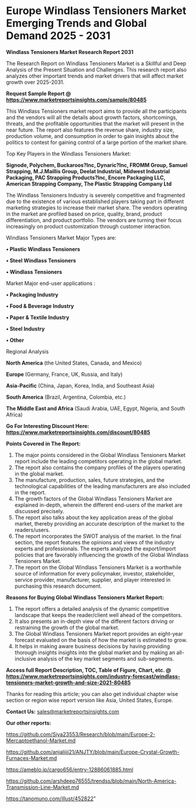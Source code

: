 # Europe Windlass Tensioners Market Emerging Trends and Global Demand 2025 - 2031

<strong>Windlass Tensioners Market Research Report 2031</strong>

The Research Report on Windlass Tensioners Market is a Skillful and Deep Analysis of the Present Situation and Challenges. This research report also analyzes other important trends and market drivers that will affect market growth over 2025-2031.

<strong>Request Sample Report @ <a href=https://www.marketreportsinsights.com/sample/80485>https://www.marketreportsinsights.com/sample/80485</a></strong>

This Windlass Tensioners market report aims to provide all the participants and the vendors will all the details about growth factors, shortcomings, threats, and the profitable opportunities that the market will present in the near future. The report also features the revenue share, industry size, production volume, and consumption in order to gain insights about the politics to contest for gaining control of a large portion of the market share.

Top Key Players in the Windlass Tensioners Market:

<strong>Signode, Polychem, Buckaroos?Inc, Dynaric?Inc, FROMM Group, Samuel Strapping, M.J.Maillis Group, Deelat Industrial, Midwest Industrial Packaging, PAC Strapping Products?Inc, Encore Packaging LLC, American Strapping Company, The Plastic Strapping Company Ltd</strong>

The Windlass Tensioners Industry is severely competitive and fragmented due to the existence of various established players taking part in different marketing strategies to increase their market share. The vendors operating in the market are profiled based on price, quality, brand, product differentiation, and product portfolio. The vendors are turning their focus increasingly on product customization through customer interaction.

Windlass Tensioners Market Major Types are:

<strong>• Plastic Windlass Tensioners

• Steel Windlass Tensioners

• Windlass Tensioners</strong>

Market Major end-user applications :

<strong>• Packaging Industry

• Food & Beverage Industry

• Paper & Textile Industry

• Steel Industry

• Other</strong>

Regional Analysis

</u><strong><b>North America</b></strong> (the United States, Canada, and Mexico)

<strong><b>Europe </b></strong>(Germany, France, UK, Russia, and Italy)

<strong><b>Asia-Pacific</b></strong> (China, Japan, Korea, India, and Southeast Asia)

<strong><b>South America</b></strong> (Brazil, Argentina, Colombia, etc.)

<strong><b>The Middle East and Africa</b></strong> (Saudi Arabia, UAE, Egypt, Nigeria, and South Africa)

<strong>Go For Interesting Discount Here: <a href=https://www.marketreportsinsights.com/discount/80485>https://www.marketreportsinsights.com/discount/80485</a></strong>

<strong>Points Covered in The Report:</strong>
<ol>
  <li>The major points considered in the Global Windlass Tensioners Market report include the leading competitors operating in the global market.</li>
  <li>The report also contains the company profiles of the players operating in the global market.</li>
  <li>The manufacture, production, sales, future strategies, and the technological capabilities of the leading manufacturers are also included in the report.</li>
  <li>The growth factors of the Global Windlass Tensioners Market are explained in-depth, wherein the different end-users of the market are discussed precisely.</li>
  <li>The report also talks about the key application areas of the global market, thereby providing an accurate description of the market to the readers/users.</li>
  <li>The report incorporates the SWOT analysis of the market. In the final section, the report features the opinions and views of the industry experts and professionals. The experts analyzed the export/import policies that are favorably influencing the growth of the Global Windlass Tensioners Market.</li>
  <li>The report on the Global Windlass Tensioners Market is a worthwhile source of information for every policymaker, investor, stakeholder, service provider, manufacturer, supplier, and player interested in purchasing this research document.</li>
</ol>
<strong>Reasons for Buying Global Windlass Tensioners Market Report:</strong>

<ol>
  <li>The report offers a detailed analysis of the dynamic competitive landscape that keeps the reader/client well ahead of the competitors.</li>
  <li>It also presents an in-depth view of the different factors driving or restraining the growth of the global market.</li>
  <li>The Global Windlass Tensioners Market report provides an eight-year forecast evaluated on the basis of how the market is estimated to grow.</li>
  <li>It helps in making aware business decisions by having providing thorough insights insights into the global market and by making an all-inclusive analysis of the key market segments and sub-segments.</li>
</ol>
<strong>Access full Report Description, TOC, Table of Figure, Chart, etc. @ <a href=https://www.marketreportsinsights.com/industry-forecast/windlass-tensioners-market-growth-and-size-2021-80485>https://www.marketreportsinsights.com/industry-forecast/windlass-tensioners-market-growth-and-size-2021-80485</a></strong>


Thanks for reading this article; you can also get individual chapter wise section or region wise report version like Asia, United States, Europe.

<strong>Contact Us:</strong>
sales@marketreportsinsights.com

<strong>Our other reports:</strong>

<a href=https://github.com/Siya23553/Research/blob/main/Europe-2-Mercaptoethanol-Market.md>https://github.com/Siya23553/Research/blob/main/Europe-2-Mercaptoethanol-Market.md</a>

<a href=https://github.com/anjaliiii21/ANJTY/blob/main/Europe-Crystal-Growth-Furnaces-Market.md>https://github.com/anjaliiii21/ANJTY/blob/main/Europe-Crystal-Growth-Furnaces-Market.md</a>

<a href=https://ameblo.jp/cargo656/entry-12886061885.html>https://ameblo.jp/cargo656/entry-12886061885.html</a>

<a href=https://github.com/arshdeep76555/trendss/blob/main/North-America-Transmission-Line-Market.md>https://github.com/arshdeep76555/trendss/blob/main/North-America-Transmission-Line-Market.md</a>

<a href=https://tanomuno.com/illust/452822>https://tanomuno.com/illust/452822</a>"
